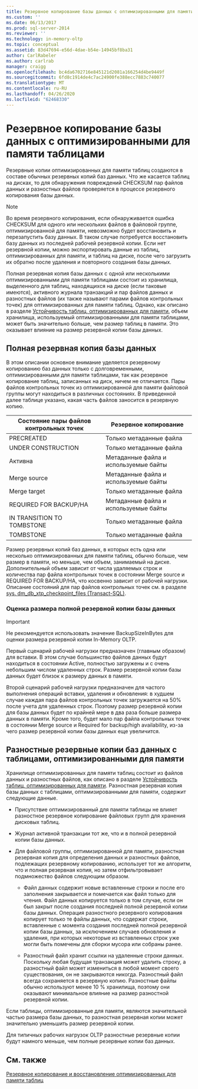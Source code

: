 ```yaml
---
title: Резервное копирование базы данных с оптимизированными для памяти таблицами | Документация Майкрософт
ms.custom: ''
ms.date: 06/13/2017
ms.prod: sql-server-2014
ms.reviewer: ''
ms.technology: in-memory-oltp
ms.topic: conceptual
ms.assetid: 83d47694-e56d-4dae-b54e-14945bf8ba31
author: CarlRabeler
ms.author: carlrab
manager: craigg
ms.openlocfilehash: bc4da6702716e845121d2081a166254d4be9449f
ms.sourcegitcommit: 6fd8c1914de4c7ac24900fe388ecc7883c740077
ms.translationtype: MT
ms.contentlocale: ru-RU
ms.lasthandoff: 04/26/2020
ms.locfileid: "62468330"
---
```

# <a name="backing-up-a-database-with-memory-optimized-tables"></a>Резервное копирование базы данных с оптимизированными для памяти таблицами
  Резервные копии оптимизированных для памяти таблиц создаются в составе обычных резервных копий баз данных. Что же касается таблиц на дисках, то для обнаружения повреждений CHECKSUM пар файлов данных и разностных файлов проверяется в процессе резервного копирования базы данных.  
  
> [!NOTE]  
>  Во время резервного копирования, если обнаруживается ошибка CHECKSUM для одного или нескольких файлов в файловой группе, оптимизированной для памяти, невозможно будет восстановить и перезапустить базу данных. В таком случае потребуется восстановить базу данных из последней рабочей резервной копии. Если нет резервной копии, можно экспортировать данные из таблиц, оптимизированных для памяти, и таблиц на диске, после чего загрузить их обратно после удаления и повторного создания базы данных.  
  
 Полная резервная копия базы данных с одной или несколькими оптимизированными для памяти таблицами состоит из хранилища, выделенного для таблиц, находящихся на диске (если таковые имеются), активного журнала транзакций и пар файлов данных и разностных файлов (их также называют парами файлов контрольных точек) для оптимизированных для памяти таблиц. Однако, как описано в разделе [Устойчивость таблиц, оптимизированных для памяти](memory-optimized-tables.md), объем хранилища, используемый оптимизированными для памяти таблицами, может быть значительно больше, чем размер таблиц в памяти. Это оказывает влияние на размер резервной копии базы данных.  
  
## <a name="full-database-backup"></a>Полная резервная копия базы данных  
 В этом описании основное внимание уделяется резервному копированию баз данных только с долговременными, оптимизированными для памяти таблицами, так как резервное копирование таблиц, записанных на диск, ничем не отличается. Пары файлов контрольных точек из оптимизированной для памяти файловой группы могут находиться в различных состояниях. В приведенной далее таблице указано, какая часть файлов заносится в резервную копию.  
  
|Состояние пары файлов контрольных точек|Резервное копирование|  
|--------------------------------|------------|  
|PRECREATED|Только метаданные файла|  
|UNDER CONSTRUCTION|Только метаданные файла|  
|Активна|Метаданные файла и используемые байты|  
|Merge source|Метаданные файла и используемые байты|  
|Merge target|Только метаданные файла|  
|REQUIRED FOR BACKUP/HA|Метаданные файла и используемые байты|  
|IN TRANSITION TO TOMBSTONE|Только метаданные файла|  
|TOMBSTONE|Только метаданные файла|  
  
 Размер резервных копий баз данных, в которых есть одна или несколько оптимизированных для памяти таблиц, обычно больше, чем размер в памяти, но меньше, чем объем, занимаемый на диске. Дополнительный объем зависит от числа удаляемых строк и количества пар файла контрольных точек в состоянии Merge source и REQUIRED FOR BACKUP/HA, что косвенно зависит от рабочей нагрузки. Описание состояний для пар файлов контрольных точек см. в разделе [sys. dm_db_xtp_checkpoint_files &#40;Transact-SQL&#41;](/sql/relational-databases/system-dynamic-management-views/sys-dm-db-xtp-checkpoint-files-transact-sql).  
  
### <a name="estimating-size-of-full-database-backup"></a>Оценка размера полной резервной копии базы данных  
  
> [!IMPORTANT]  
>  Не рекомендуется использовать значение BackupSizeInBytes для оценки размера резервной копии In-Memory OLTP.  
  
 Первый сценарий рабочей нагрузки предназначен (главным образом) для вставки. В этом случае большинство файлов данных будут находиться в состоянии Active, полностью загружены и с очень небольшим числом удаленных строк. Размер резервной копии базы данных будет близок к размеру данных в памяти.  
  
 Второй сценарий рабочей нагрузки предназначен для частого выполнения операций вставки, удаления и обновления: в худшем случае каждая пара файлов контрольных точек загружается на 50% после учета для удаленных строк. Поэтому размер резервной копии для базы данных будет по крайней мере в два раза больше размера данных в памяти. Кроме того, будет мало пар файла контрольных точек в состоянии Merge source и Required for backup/high availability, из-за чего размер резервной копии базы данных еще увеличится.  
  
## <a name="differential-backups-of-databases-with-memory-optimized-tables"></a>Разностные резервные копии баз данных с таблицами, оптимизированными для памяти  
 Хранилище оптимизированных для памяти таблиц состоит из файлов данных и разностных файлов, как описано в разделе [Устойчивость таблиц, оптимизированных для памяти](memory-optimized-tables.md). Разностная резервная копия базы данных с таблицами, оптимизированными для памяти, содержит следующие данные.  
  
-   Присутствие оптимизированный для памяти таблицы не влияет разностное резервное копирование файловых групп для хранения дисковых таблиц.  
  
-   Журнал активной транзакции тот же, что и в полной резервной копии базы данных.  
  
-   Для файловой группы, оптимизированной для памяти, разностная резервная копия для определения данных и разностных файлов, подлежащих резервному копированию, использует тот же алгоритм, что и полная резервная копия, но затем отфильтровывает подмножество файлов следующим образом.  
  
    -   Файл данных содержит новые вставленные строки и после его заполнения закрывается и помечается как файл только для чтения. Файл данных копируется только в том случае, если он был закрыт после создания последней полной резервной копии базы данных. Операция разностного резервного копирования копирует только те файлы данных, что содержат строки, вставленные с момента создания последней полной резервной копии базы данных, за исключением случаев обновления и удаления, при которых некоторые из вставленных строк уже могли быть помечены для сборки мусора или собраны ранее.  
  
    -   Разностный файл хранит ссылки на удаленные строки данных. Поскольку любая будущая транзакция может удалить строку, а разностный файл может измениться в любой момент своего существования, он не закрываются никогда. Разностный файл всегда сохраняется в резервную копию. Разностные файлы обычно используют менее 10 % хранилища, поэтому они оказывают минимальное влияние на размер разностной резервной копии.  
  
 Если таблицы, оптимизированные для памяти, являются значительной частью размера базы данных, то разностная резервная копии может значительно уменьшить размер резервной копии.  
  
 Для типичных рабочих нагрузок OLTP разностные резервные копии будут намного меньше, чем полные резервные копии баз данных.  
  
## <a name="see-also"></a>См. также  
 [Резервное копирование и восстановление оптимизированных для памяти таблиц](restore-and-recovery-of-memory-optimized-tables.md)  
  
  
